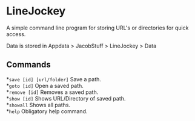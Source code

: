 # LineJockey
 A simple command line program for storing URL's or directories for quick access.
 
 Data is stored in Appdata > JacobStuff > LineJockey > Data

## Commands

 *`save [id] [url/folder]` Save a path.  
 *`goto [id]` Open a saved path.   
 *`remove [id]` Removes a saved path.   
 *`show [id]` Shows URL/Directory of saved path.   
 *`showall` Shows all paths.   
 *`help` Obligatory help command.   
 
